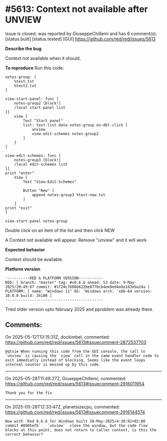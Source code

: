 
#5613: Context not available after UNVIEW
================================================================================
Issue is closed, was reported by GiuseppeChillemi and has 6 comment(s).
[status.built] [status.tested] [GUI]
<https://github.com/red/red/issues/5613>

**Describe the bug**

Context not available when it should.

**To reproduce**
Run this code:
```
notes-group: [
	%test.txt
	%test2.txt
]

view-start-panel: func [
	notes-group2 [block!]
	/local start-panel list
][
	view [
		Text "Start panel"
		list: text-list data notes-group on-dbl-click [
			unview
			view-edit-schemes notes-group2	
		]
	]
]

view-edit-schemes: func [
	notes-group3 [block!]
	/local edit-schemes list
][
print "enter"
	View [
		Text "View-Edit-Schemes"

		Button "New" [
			append notes-group3 %test-new.txt
		]
	]
print "exit"
]

view-start-panel notes-group
```

Double click on an item of the list and then click NEW

A Context not available will appear. Remove "unview" and it will work

**Expected behavior**

Context should be available.

**Platform version**
```
-----------RED & PLATFORM VERSION----------- 
RED: [ branch: "master" tag: #v0.6.6 ahead: 53 date: 9-May-2025/20:49:07 commit: #1f24c7686b622be8770cb4ee0ed4a9a183eba24a ]
PLATFORM: [ name: "Windows 11" OS: 'Windows arch: 'x86-64 version: 10.0.0 build: 26100 ]
--------------------------------------------
```

Tried older version upto february 2025 and pproblem was already there.




Comments:
--------------------------------------------------------------------------------

On 2025-05-12T13:15:31Z, dockimbel, commented:
<https://github.com/red/red/issues/5613#issuecomment-2872537703>

    @qtxie When running this code from the GUI console, the call to `unview` is causing the `view` call in the same event handler code to exit immediatly instead of blocking. Seems like the event loops internal counter is messed up by this code.

--------------------------------------------------------------------------------

On 2025-05-28T11:48:27Z, GiuseppeChillemi, commented:
<https://github.com/red/red/issues/5613#issuecomment-2916011954>

    Thank you for the fix
    

--------------------------------------------------------------------------------

On 2025-05-28T12:33:47Z, planetsizecpu, commented:
<https://github.com/red/red/issues/5613#issuecomment-2916144574>

    Now with `Red 0.6.6 for Windows built 28-May-2025/4:36:02+02:00  commit #8905efb`   `unview`  close the window, but the code flow blocks at this point, does not return to caller context, is this the correct behavior?

